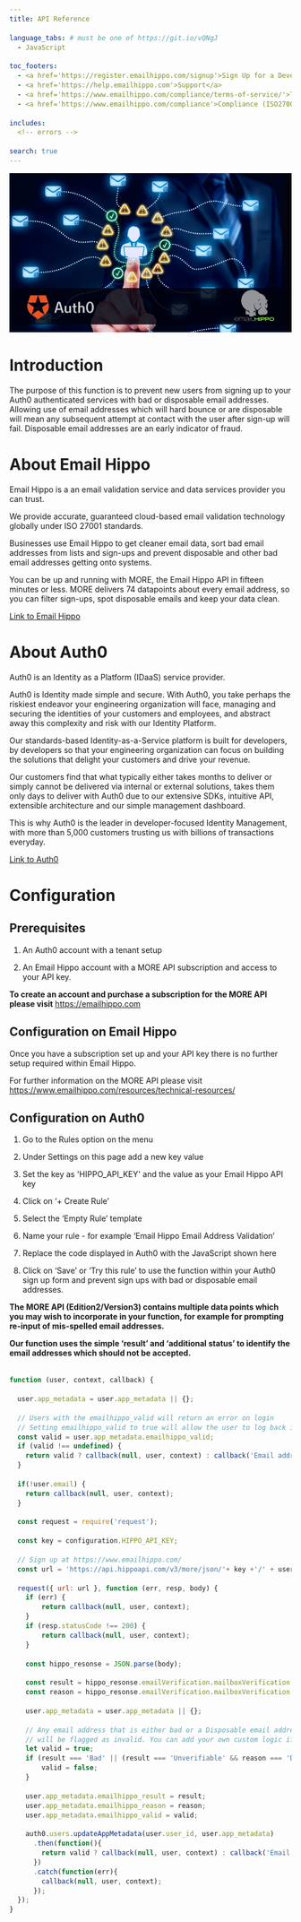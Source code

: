 ```yaml
---
title: API Reference

language_tabs: # must be one of https://git.io/vQNgJ
  - JavaScript

toc_footers:
  - <a href='https://register.emailhippo.com/signup'>Sign Up for a Developer Key</a>
  - <a href='https://help.emailhippo.com'>Support</a>
  - <a href='https://www.emailhippo.com/compliance/terms-of-service/'>Terms of service</a>
  - <a href='https://www.emailhippo.com/compliance'>Compliance (ISO27001 and GDPR)</a>

includes:
  <!-- errors -->

search: true
---
```


![Email Hippo and Auth0 integration](images/HeaderImage.png)

# Introduction

The purpose of this function is to prevent new users from signing up to your Auth0 authenticated services with bad or disposable email addresses. Allowing use of email addresses which will hard bounce or are disposable will mean any subsequent attempt at contact with the user after sign-up will fail. Disposable email addresses are an early indicator of fraud. 

# About Email Hippo

Email Hippo is a an email validation service and data services provider you can trust.

We provide accurate, guaranteed cloud-based email validation technology globally under ISO 27001 standards.

Businesses use Email Hippo to get cleaner email data, sort bad email addresses from lists and sign-ups and prevent disposable and other bad email addresses getting onto systems.

You can be up and running with MORE, the Email Hippo API in fifteen minutes or less. MORE delivers 74 datapoints about every email address, so you can filter sign-ups, spot disposable emails and keep your data clean.

[Link to Email Hippo](https://emailhippo.com)

# About Auth0

Auth0 is an Identity as a Platform (IDaaS) service provider.

Auth0 is Identity made simple and secure. With Auth0, you take perhaps the riskiest endeavor your engineering organization will face, managing and securing the identities of your customers and employees, and abstract away this complexity and risk with our Identity Platform. 

Our standards-based Identity-as-a-Service platform is built for developers, by developers so that your engineering organization can focus on building the solutions that delight your customers and drive your revenue. 

Our customers find that what typically either takes months to deliver or simply cannot be delivered via internal or external solutions, takes them only days to deliver with Auth0 due to our extensive SDKs, intuitive API, extensible architecture and our simple management dashboard. 

This is why Auth0 is the leader in developer-focused Identity Management, with more than 5,000 customers trusting us with billions of transactions everyday.

[Link to Auth0](https://auth0.com)

# Configuration

## Prerequisites

1. An Auth0 account with a tenant setup

2. An Email Hippo account with a MORE API subscription and access to your API key.

**To create an account and purchase a subscription for the MORE API please visit** https://emailhippo.com 

## Configuration on Email Hippo

Once you have a subscription set up and your API key there is no further setup required within Email Hippo.

For further information on the MORE API please visit https://www.emailhippo.com/resources/technical-resources/

## Configuration on Auth0

1. Go to the Rules option on the menu

2. Under Settings on this page add a new key value

3. Set the key as 'HIPPO_API_KEY' and the value as your Email Hippo API key

4. Click on ‘+ Create Rule’

5. Select the ‘Empty Rule’ template

6. Name your rule - for example ‘Email Hippo Email Address Validation’

7. Replace the code displayed in Auth0 with the JavaScript shown here

8. Click on ‘Save’ or ‘Try this rule’ to use the function within your Auth0 sign up form and prevent sign ups with bad or disposable email addresses.

**The MORE API (Edition2/Version3) contains multiple data points which you may wish to incorporate in your function, for example for prompting re-input of mis-spelled email addresses.** 

**Our function uses the simple ‘result’ and ‘additional status’ to identify the email addresses which should not be accepted.**


```JavaScript

function (user, context, callback) {

  user.app_metadata = user.app_metadata || {};

  // Users with the emailhippo_valid will return an error on login
  // Setting emailhippo_valid to true will allow the user to log back in
  const valid = user.app_metadata.emailhippo_valid;
  if (valid !== undefined) {
    return valid ? callback(null, user, context) : callback('Email address is not valid');
  }

  if(!user.email) {
    return callback(null, user, context);
  }

  const request = require('request');
  
  const key = configuration.HIPPO_API_KEY;
  
  // Sign up at https://www.emailhippo.com/
  const url = 'https://api.hippoapi.com/v3/more/json/'+ key +'/' + user.email;

  request({ url: url }, function (err, resp, body) {
    if (err) {
        return callback(null, user, context);
    }
    if (resp.statusCode !== 200) {
        return callback(null, user, context);
    }

    const hippo_resonse = JSON.parse(body);
    
    const result = hippo_resonse.emailVerification.mailboxVerification.result;
    const reason = hippo_resonse.emailVerification.mailboxVerification.reason;

    user.app_metadata = user.app_metadata || {};

    // Any email address that is either bad or a Disposable email address
    // will be flagged as invalid. You can add your own custom logic if you want.
    let valid = true;
    if (result === 'Bad' || (result === 'Unverifiable' && reason === 'DomainIsWellKnownDea')){
        valid = false;
    } 

    user.app_metadata.emailhippo_result = result;
    user.app_metadata.emailhippo_reason = reason;
    user.app_metadata.emailhippo_valid = valid;

    auth0.users.updateAppMetadata(user.user_id, user.app_metadata)
      .then(function(){
        return valid ? callback(null, user, context) : callback('Email address is not valid');
      })
      .catch(function(err){
        callback(null, user, context);
      });
  });
}

```

